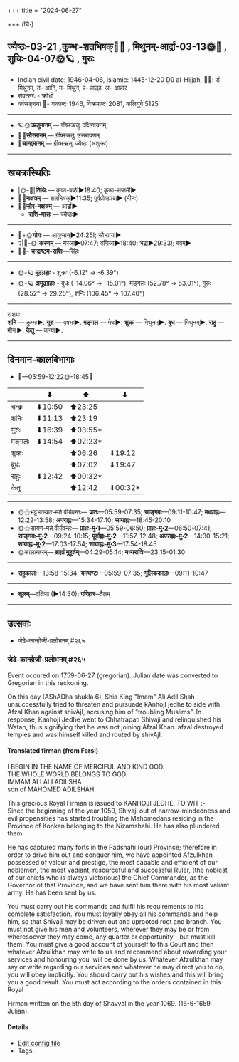 +++
title = "2024-06-27"

+++
(चि॰)
## ज्यैष्ठः-03-21  ,कुम्भः-शतभिषक्🌛🌌  ,  मिथुनम्-आर्द्रा-03-13🌞🌌  ,  शुचिः-04-07🌞🪐  , गुरुः
- Indian civil date: 1946-04-06, Islamic: 1445-12-20 Ḏū al-Ḥijjah, 🌌🌞: सं- मिथुनम्, तं- आनि, म- मिथुनं, प- हाड़्ह, अ- आहार
- संवत्सरः - क्रोधी
- वर्षसङ्ख्या 🌛- शकाब्दः 1946, विक्रमाब्दः 2081, कलियुगे 5125
___________________
- 🪐🌞**ऋतुमानम्** — ग्रीष्मऋतुः दक्षिणायनम्
- 🌌🌞**सौरमानम्** — ग्रीष्मऋतुः उत्तरायणम्
- 🌛**चान्द्रमानम्** — ग्रीष्मऋतुः ज्यैष्ठः (≈शुक्रः)
___________________


## खचक्रस्थितिः
- |🌞-🌛|**तिथिः** — कृष्ण-षष्ठी►18:40; कृष्ण-सप्तमी►  
- 🌌🌛**नक्षत्रम्** — शतभिषक्►11:35; पूर्वप्रोष्ठपदा► (मीनः)  
- 🌌🌞**सौर-नक्षत्रम्** — आर्द्रा►  
  - **राशि-मासः** — ज्यैष्ठः► 
___________________
- 🌛+🌞**योगः** — आयुष्मान्►24:25!; सौभाग्यः►  
- २|🌛-🌞|**करणम्** — गरजा►07:47; वणिजा►18:40; भद्रा►29:33!; बवम्►  
- 🌌🌛- **चन्द्राष्टम-राशिः**—सिंहः  
___________________
- 🌞-🪐 **मूढग्रहाः** - शुक्रः (-6.12° → -6.39°)
- 🌞-🪐 **अमूढग्रहाः** - बुधः (-14.06° → -15.01°), मङ्गलः (52.78° → 53.01°), गुरुः (28.52° → 29.25°), शनिः (106.45° → 107.40°)
___________________
राशयः  
**शनि** — कुम्भः►. **गुरु** — वृषभः►. **मङ्गल** — मेषः►. **शुक्र** — मिथुनम्►. **बुध** — मिथुनम्►. **राहु** — मीनः►. **केतु** — कन्या►. 
___________________


## दिनमान-कालविभागाः
- 🌅—05:59-12:22🌞-18:45🌇  

|      |⬇     |⬆     |⬇     |
|------|-----|-----|------|
|चन्द्रः|⬇10:50 |⬆23:25 |     |
|शनिः   |⬇11:13 |⬆23:19 |     |
|गुरुः  |⬇16:39 |⬆03:55*|     |
|मङ्गलः |⬇14:54 |⬆02:23*|     |
|शुक्रः |     |⬆06:26 |⬇19:12 |
|बुधः   |     |⬆07:02 |⬇19:47 |
|राहुः  |⬇12:42 |⬆00:32*|     |
|केतुः  |     |⬆12:42 |⬇00:32*|
___________________
- 🌞⚝भट्टभास्कर-मते वीर्यवन्तः— **प्रातः**—05:59-07:35; **साङ्गवः**—09:11-10:47; **मध्याह्नः**—12:22-13:58; **अपराह्णः**—15:34-17:10; **सायाह्नः**—18:45-20:10  
- 🌞⚝सायण-मते वीर्यवन्तः— **प्रातः-मु॰1**—05:59-06:50; **प्रातः-मु॰2**—06:50-07:41; **साङ्गवः-मु॰2**—09:24-10:15; **पूर्वाह्णः-मु॰2**—11:57-12:48; **अपराह्णः-मु॰2**—14:30-15:21; **सायाह्नः-मु॰2**—17:03-17:54; **सायाह्नः-मु॰3**—17:54-18:45  
- 🌞कालान्तरम्— **ब्राह्मं मुहूर्तम्**—04:29-05:14; **मध्यरात्रिः**—23:15-01:30  
___________________
- **राहुकालः**—13:58-15:34; **यमघण्टः**—05:59-07:35; **गुलिककालः**—09:11-10:47  
___________________
- **शूलम्**—दक्षिणा (►14:30); **परिहारः**–तैलम्  
___________________

## उत्सवाः
- जेढे-कान्होजी-प्रलोभनम् #२६५
### जेढे-कान्होजी-प्रलोभनम् #२६५

Event occured on 1759-06-27 (gregorian). Julian date was converted to Gregorian in this reckoning. 

On this day (AShADha shukla 6), Shia King "Imam" Ali Adil Shah unsuccessfully tried to threaten and pursuade kAnhojI jedhe to side with Afzal Khan against shivAjI, accusing him of "troubling Muslims". In response, Kanhoji Jedhe went to Chhatrapati Shivaji and relinquished his Watan, thus signifying that he was not joining Afzal Khan. afzal destroyed temples and was himself killed and routed by shivAjI.

#### Translated firman (from Farsi)
I BEGIN IN THE NAME OF MERCIFUL AND KIND GOD.  
THE WHOLE WORLD BELONGS TO GOD.  
IMMAM ALI ALI ADILSHA  
son of MAHOMED ADILSHAH.  

This gracious Royal Firman is issued to KANHOJI JEDHE, TO WIT :-  
Since the beginning of the year 1059, Shivaji out of narrow-mindedness and evil propensities has started troubling the Mahomedans residing in the Province of Konkan belonging to the Nizamshahi. He has also plundered them.  

He has captured many forts in the Padshahi (our) Province; therefore in order to drive him out and conquer him, we have appointed Afzulkhan possessed of valour and prestige, the most capable and efficient of our noblemen, the most vadiant, resourceful and successful Ruler, (the noblest of our chiefs who is always victorious) the Chief Commander, as the Governor of that Province, and we have sent him there with his most valiant army. He has been sent by us. 

You must carry out his commands and fulfil his requirements to his complete satisfaction. You must loyally obey all his commands and help him, so that Shivaji may be driven out and uprooted root and branch. You must not give his men and volunteers, wherever they may be or from wheresoever they may come, any quarter or opportunity - but must kill them. You must give a good account of yourself to this Court and then whatever Afzulkhan may write to us and recommend about rewarding your services and honouring you, will be done by us. Whatever Afzulkhan may say or write regarding our services and whatever he may direct you to do, you will obey implicitly. You should carry out his wishes and this will bring you a good result. You must act according to the orders contained in this Royal 

Firman written on the 5th day of Shavval in the year 1069. (16-6-1659 Julian).

#### Details
- [Edit config file](https://github.com/jyotisham/adyatithi/blob/master/mahApuruSha/xatra-later/julian/day/06/16/jeDhe-kAnhojI-pralobhanam.toml)
- Tags: 


